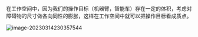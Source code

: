 在工作空间中，因为我们的操作目标（机器臂，智能车）存在一定的体积，考虑对障碍物的尺寸做各向同性的膨胀，这样在工作空间中就可以把操作目标看成质点。

![image-20230314230357544](https://yoga-typora-photo.oss-cn-beijing.aliyuncs.com/typora_img/image-20230314230357544.png)